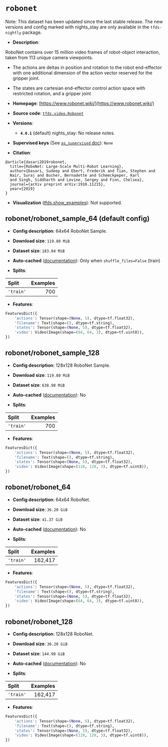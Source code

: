 <div itemscope itemtype="http://schema.org/Dataset">
  <div itemscope itemprop="includedInDataCatalog" itemtype="http://schema.org/DataCatalog">
    <meta itemprop="name" content="TensorFlow Datasets" />
  </div>

  <meta itemprop="name" content="robonet" />
  <meta itemprop="description" content="RoboNet contains over 15 million video frames of robot-object&#10;interaction, taken from 113 unique camera viewpoints.&#10;&#10;* The actions are deltas in position and rotation to the robot&#10;end-effector with one additional dimension of the action vector&#10;reserved for the gripper joint.&#10;&#10;* The states are cartesian end-effector control action space&#10;with restricted rotation, and a gripper joint&#10;&#10;To use this dataset:&#10;&#10;```python&#10;import tensorflow_datasets as tfds&#10;&#10;ds = tfds.load(&#x27;robonet&#x27;, split=&#x27;train&#x27;)&#10;for ex in ds.take(4):&#10;  print(ex)&#10;```&#10;&#10;See [the guide](https://www.tensorflow.org/datasets/overview) for more&#10;informations on [tensorflow_datasets](https://www.tensorflow.org/datasets).&#10;&#10;" />
  <meta itemprop="url" content="https://www.tensorflow.org/datasets/catalog/robonet" />
  <meta itemprop="sameAs" content="https://www.robonet.wiki/" />
  <meta itemprop="citation" content="@article{dasari2019robonet,&#10;  title={RoboNet: Large-Scale Multi-Robot Learning},&#10;  author={Dasari, Sudeep and Ebert, Frederik and Tian, Stephen and&#10;  Nair, Suraj and Bucher, Bernadette and Schmeckpeper, Karl&#10;  and Singh, Siddharth and Levine, Sergey and Finn, Chelsea},&#10;  journal={arXiv preprint arXiv:1910.11215},&#10;  year={2019}&#10;}" />
</div>

# `robonet`

Note: This dataset has been updated since the last stable release. The new
versions and config marked with
<span class="material-icons" title="Available only in the tfds-nightly package">nights_stay</span>
are only available in the `tfds-nightly` package.

*   **Description**:

RoboNet contains over 15 million video frames of robot-object interaction, taken
from 113 unique camera viewpoints.

*   The actions are deltas in position and rotation to the robot end-effector
    with one additional dimension of the action vector reserved for the gripper
    joint.

*   The states are cartesian end-effector control action space with restricted
    rotation, and a gripper joint

*   **Homepage**: [https://www.robonet.wiki/](https://www.robonet.wiki/)

*   **Source code**:
    [`tfds.video.Robonet`](https://github.com/tensorflow/datasets/tree/master/tensorflow_datasets/video/robonet.py)

*   **Versions**:

    *   **`4.0.1`** (default)
        <span class="material-icons" title="Available only in the tfds-nightly package">nights_stay</span>:
        No release notes.

*   **Supervised keys** (See
    [`as_supervised` doc](https://www.tensorflow.org/datasets/api_docs/python/tfds/load#args)):
    `None`

*   **Citation**:

```
@article{dasari2019robonet,
  title={RoboNet: Large-Scale Multi-Robot Learning},
  author={Dasari, Sudeep and Ebert, Frederik and Tian, Stephen and
  Nair, Suraj and Bucher, Bernadette and Schmeckpeper, Karl
  and Singh, Siddharth and Levine, Sergey and Finn, Chelsea},
  journal={arXiv preprint arXiv:1910.11215},
  year={2019}
}
```

*   **Visualization**
    ([tfds.show_examples](https://www.tensorflow.org/datasets/api_docs/python/tfds/visualization/show_examples)):
    Not supported.

## robonet/robonet_sample_64 (default config)

*   **Config description**: 64x64 RoboNet Sample.

*   **Download size**: `119.80 MiB`

*   **Dataset size**: `183.04 MiB`

*   **Auto-cached**
    ([documentation](https://www.tensorflow.org/datasets/performances#auto-caching)):
    Only when `shuffle_files=False` (train)

*   **Splits**:

Split     | Examples
:-------- | -------:
`'train'` | 700

*   **Features**:

```python
FeaturesDict({
    'actions': Tensor(shape=(None, 5), dtype=tf.float32),
    'filename': Text(shape=(), dtype=tf.string),
    'states': Tensor(shape=(None, 5), dtype=tf.float32),
    'video': Video(Image(shape=(64, 64, 3), dtype=tf.uint8)),
})
```

## robonet/robonet_sample_128

*   **Config description**: 128x128 RoboNet Sample.

*   **Download size**: `119.80 MiB`

*   **Dataset size**: `638.98 MiB`

*   **Auto-cached**
    ([documentation](https://www.tensorflow.org/datasets/performances#auto-caching)):
    No

*   **Splits**:

Split     | Examples
:-------- | -------:
`'train'` | 700

*   **Features**:

```python
FeaturesDict({
    'actions': Tensor(shape=(None, 5), dtype=tf.float32),
    'filename': Text(shape=(), dtype=tf.string),
    'states': Tensor(shape=(None, 5), dtype=tf.float32),
    'video': Video(Image(shape=(128, 128, 3), dtype=tf.uint8)),
})
```

## robonet/robonet_64

*   **Config description**: 64x64 RoboNet.

*   **Download size**: `36.20 GiB`

*   **Dataset size**: `41.37 GiB`

*   **Auto-cached**
    ([documentation](https://www.tensorflow.org/datasets/performances#auto-caching)):
    No

*   **Splits**:

Split     | Examples
:-------- | -------:
`'train'` | 162,417

*   **Features**:

```python
FeaturesDict({
    'actions': Tensor(shape=(None, 5), dtype=tf.float32),
    'filename': Text(shape=(), dtype=tf.string),
    'states': Tensor(shape=(None, 5), dtype=tf.float32),
    'video': Video(Image(shape=(64, 64, 3), dtype=tf.uint8)),
})
```

## robonet/robonet_128

*   **Config description**: 128x128 RoboNet.

*   **Download size**: `36.20 GiB`

*   **Dataset size**: `144.90 GiB`

*   **Auto-cached**
    ([documentation](https://www.tensorflow.org/datasets/performances#auto-caching)):
    No

*   **Splits**:

Split     | Examples
:-------- | -------:
`'train'` | 162,417

*   **Features**:

```python
FeaturesDict({
    'actions': Tensor(shape=(None, 5), dtype=tf.float32),
    'filename': Text(shape=(), dtype=tf.string),
    'states': Tensor(shape=(None, 5), dtype=tf.float32),
    'video': Video(Image(shape=(128, 128, 3), dtype=tf.uint8)),
})
```
